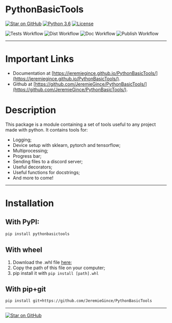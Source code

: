 
# PythonBasicTools

[![Star on GitHub](https://img.shields.io/github/stars/JeremieGince/PythonBasicTools.svg?style=social)](https://github.com/JeremieGince/PythonBasicTools/stargazers)
[![Python 3.6](https://img.shields.io/badge/python-3.9-blue.svg)](https://www.python.org/downloads/release/python-390/)
[![License](https://img.shields.io/badge/License-Apache_2.0-blue.svg)](LICENSE)

![Tests Workflow](https://github.com/JeremieGince/PythonBasicTools/actions/workflows/tests.yml/badge.svg)
![Dist Workflow](https://github.com/JeremieGince/PythonBasicTools/actions/workflows/build_dist.yml/badge.svg)
![Doc Workflow](https://github.com/JeremieGince/PythonBasicTools/actions/workflows/docs.yml/badge.svg)
![Publish Workflow](https://github.com/JeremieGince/PythonBasicTools/actions/workflows/publish.yml/badge.svg)


--------------------------------------------------------------------------------


# Important Links

  - Documentation at [https://jeremiegince.github.io/PythonBasicTools/](https://jeremiegince.github.io/PythonBasicTools/).
  - Github at [https://github.com/JeremieGince/PythonBasicTools/](https://github.com/JeremieGince/PythonBasicTools/).

# Description

This package is a module containing a set of tools useful to any project made with python. 
It contains tools for:

  - Logging;
  - Device setup with sklearn, pytorch and tensorflow;
  - Multiprocessing;
  - Progress bar;
  - Sending files to a discord server;
  - Useful decorators;
  - Useful functions for docstrings;
  - And more to come!

---------------------------------------------------------------------------


# Installation

## With PyPI:

```bash
pip install pythonbasictools
```

## With wheel

   1. Download the .whl file [here](https://github.com/JeremieGince/PythonBasicTools/tree/main/dist/PythonBasicTools-0.0.0.1-py3-none-any.whl);
   2. Copy the path of this file on your computer;
   3. pip install it with ``` pip install [path].whl ```


## With pip+git

```bash
pip install git+https://github.com/JeremieGince/PythonBasicTools
```


--------------------------------------------------------------------------------

[![Star on GitHub](https://img.shields.io/github/stars/JeremieGince/PythonBasicTools.svg?style=social)](https://github.com/JeremieGince/PythonBasicTools/stargazers)
